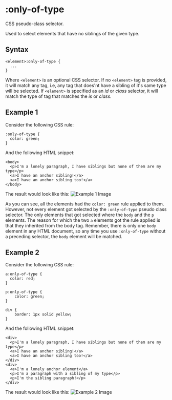 # :only-of-type

CSS pseudo-class selector.

Used to select elements that have no siblings of the given type.

## Syntax
```
<element>:only-of-type {
  ...
}
```
Where `<element>` is an optional CSS selector. If no `<element>` tag is provided, it will match any tag, i.e, any tag that does'nt have a sibling of it's same type will be selected. If `<element>` is specified as an *id* or *class* selector, it will match the type of tag that matches the *is* or *class*.

## Example 1
Consider the following CSS rule:
```
:only-of-type {
  color: green;
}
```
And the following HTML snippet:
```
<body>
  <p>I'm a lonely paragraph, I have siblings but none of them are my type</p>
  <a>I have an anchor sibling!</a>
  <a>I have an anchor sibling too!</a>
</body>
```
The result would look like this:
![Example 1 Image](http://i.imgur.com/Y0tBRbn.png)

As you can see, all the elements had the `color: green` rule applied to them. However, not every element got selected by the `:only-of-type` pseudo class selector. The only elements that got selected where the `body` and the `p` elements. The reason for which the two `a` elements got the rule applied is that they inherited from the body tag. Remember, there is only one `body` element in any HTML document, so any time you use `:only-of-type` without a preceding selector, the `body` element will be matched.

## Example 2
Consider the following CSS rule:
```
a:only-of-type {
  color: red;
}

p:only-of-type {
	color: green;
}

div {
	border: 1px solid yellow;
}
```
And the following HTML snippet:
```
<div>
  <p>I'm a lonely paragraph, I have siblings but none of them are my type</p>
  <a>I have an anchor sibling!</a>
  <a>I have an anchor sibling too!</a>
</div>
<div>
  <a>I'm a lonely anchor element</a>
  <p>I'm a paragraph with a sibling of my type</p>
  <p>I'm the sibling paragraph!</p>
</div>
```

The result would look like this:
![Example 2 Image](http://i.imgur.com/Nnr8PtG.png)
